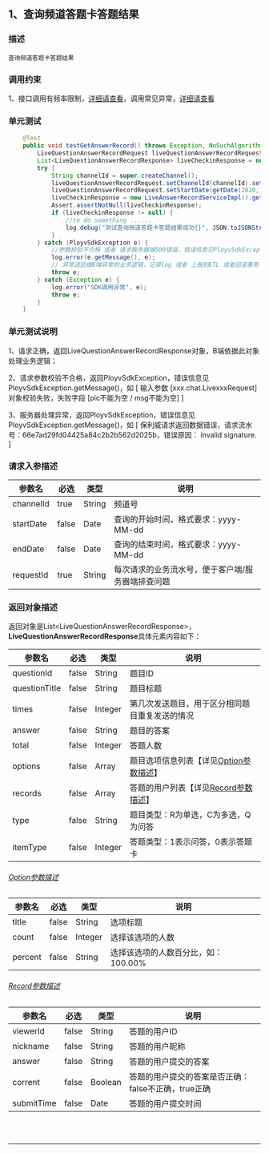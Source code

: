 ## 1、查询频道答题卡答题结果
### 描述
```
查询频道答题卡答题结果
```
### 调用约束
1、接口调用有频率限制，[详细请查看](/limit.md)，调用常见异常，[详细请查看](/exceptionDoc)

### 单元测试
```java
	@Test
	public void testGetAnswerRecord() throws Exception, NoSuchAlgorithmException {
        LiveQuestionAnswerRecordRequest liveQuestionAnswerRecordRequest = new LiveQuestionAnswerRecordRequest();
        List<LiveQuestionAnswerRecordResponse> liveCheckinResponse = null;
        try {
            String channelId = super.createChannel();
            liveQuestionAnswerRecordRequest.setChannelId(channelId).setRequestId(LiveSignUtil.generateUUID());
            liveQuestionAnswerRecordRequest.setStartDate(getDate(2020, 10, 01)).setEndDate(getDate(2099, 10, 01));
            liveCheckinResponse = new LiveAnswerRecordServiceImpl().getAnswerRecord(liveQuestionAnswerRecordRequest);
            Assert.assertNotNull(liveCheckinResponse);
            if (liveCheckinResponse != null) {
                //to do something ......
                log.debug("测试查询频道答题卡答题结果成功{}", JSON.toJSONString(liveCheckinResponse));
            }
        } catch (PloyvSdkException e) {
            //参数校验不合格 或者 请求服务器端500错误，错误信息见PloyvSdkException.getMessage()
            log.error(e.getMessage(), e);
            // 异常返回做B端异常的业务逻辑，记录log 或者 上报到ETL 或者回滚事务
            throw e;
        } catch (Exception e) {
            log.error("SDK调用异常", e);
            throw e;
        }
    }
```
### 单元测试说明
1、请求正确，返回LiveQuestionAnswerRecordResponse对象，B端依据此对象处理业务逻辑；

2、请求参数校验不合格，返回PloyvSdkException，错误信息见PloyvSdkException.getMessage()，如 [ 输入参数 [xxx.chat.LivexxxRequest]对象校验失败，失败字段 [pic不能为空 / msg不能为空] ]

3、服务器处理异常，返回PloyvSdkException，错误信息见PloyvSdkException.getMessage()，如 [ 保利威请求返回数据错误，请求流水号：66e7ad29fd04425a84c2b2b562d2025b，错误原因： invalid signature. ]
### 请求入参描述

| 参数名 | 必选 | 类型 | 说明 | 
| -- | -- | -- | -- | 
| channelId | true | String | 频道号 | 
| startDate | false | Date | 查询的开始时间，格式要求：yyyy-MM-dd | 
| endDate | false | Date | 查询的结束时间，格式要求：yyyy-MM-dd | 
| requestId | true | String | 每次请求的业务流水号，便于客户端/服务器端排查问题 | 

### 返回对象描述
返回对象是List&lt;LiveQuestionAnswerRecordResponse&gt;，**LiveQuestionAnswerRecordResponse**具体元素内容如下：

| 参数名 | 必选 | 类型 | 说明 | 
| -- | -- | -- | -- | 
| questionId | false | String | 题目ID | 
| questionTitle | false | String | 题目标题 | 
| times | false | Integer | 第几次发送题目，用于区分相同题目重复发送的情况 | 
| answer | false | String | 题目的答案 | 
| total | false | Integer | 答题人数 | 
| options | false | Array | 题目选项信息列表【详见[Option参数描述](answerRecordService.md?id=polyv35)】 | 
| records | false | Array | 答题的用户列表【详见[Record参数描述](answerRecordService.md?id=polyv36)】 | 
| type | false | String | 题目类型：R为单选，C为多选，Q为问答 | 
| itemType | false | Integer | 答题类型：1表示问答，0表示答题卡 | 

<h6 id="polyv35"><a href="#/answerRecordService.md?id=polyv35"data-id="Option参数描述"class="anchor"><span>Option参数描述</span></a></h6> <!-- {docsify-ignore} -->

| 参数名 | 必选 | 类型 | 说明 | 
| -- | -- | -- | -- | 
| title | false | String | 选项标题 | 
| count | false | Integer | 选择该选项的人数 | 
| percent | false | String | 选择该选项的人数百分比，如：100.00% | 

<h6 id="polyv36"><a href="#/answerRecordService.md?id=polyv36"data-id="Record参数描述"class="anchor"><span>Record参数描述</span></a></h6> <!-- {docsify-ignore} -->

| 参数名 | 必选 | 类型 | 说明 | 
| -- | -- | -- | -- | 
| viewerId | false | String | 答题的用户ID | 
| nickname | false | String | 答题的用户昵称 | 
| answer | false | String | 答题的用户提交的答案 | 
| corrent | false | Boolean | 答题的用户提交的答案是否正确：false不正确，true正确 | 
| submitTime | false | Date | 答题的用户提交时间 | 

<br /><br />

------------------

<br /><br />



